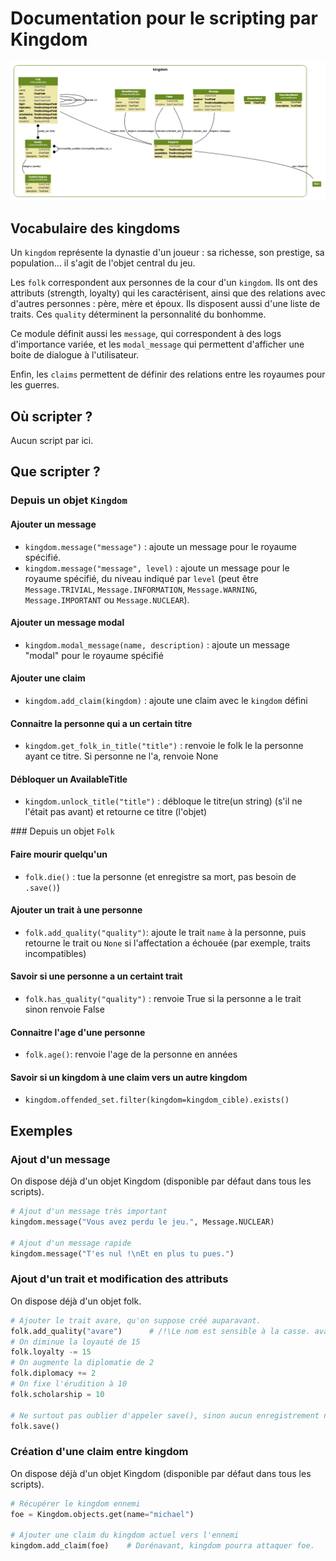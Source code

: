 Documentation pour le scripting par Kingdom
=======================
![Kingdom models](https://github.com/Neamar/kingdoms/blob/master/kingdom/models.png?raw=true)

Vocabulaire des kingdoms
-----------------------
Un `kingdom` représente la dynastie d'un joueur : sa richesse, son prestige, sa population... il s'agit de l'objet central du jeu.

Les `folk` correspondent aux personnes de la cour d'un `kingdom`. Ils ont des attributs (strength, loyalty) qui les caractérisent, ainsi que des relations avec d'autres personnes : père, mère et époux.
Ils disposent aussi d'une liste de traits. Ces `quality` déterminent la personnalité du bonhomme.

Ce module définit aussi les `message`, qui correspondent à des logs d'importance variée, et les `modal_message` qui permettent d'afficher une boite de dialogue à l'utilisateur.

Enfin, les `claims` permettent de définir des relations entre les royaumes pour les guerres.

Où scripter ?
-------------
Aucun script par ici.


Que scripter ?
---------------

### Depuis un objet `Kingdom`
#### Ajouter un message

* `kingdom.message("message")` : ajoute un message pour le royaume spécifié.
* `kingdom.message("message", level)` : ajoute un message pour le royaume spécifié, du niveau indiqué par `level` (peut être `Message.TRIVIAL`, `Message.INFORMATION`, `Message.WARNING`, `Message.IMPORTANT` ou `Message.NUCLEAR`).


#### Ajouter un message modal
* `kingdom.modal_message(name, description)` : ajoute un message "modal" pour le royaume spécifié

#### Ajouter une claim
* `kingdom.add_claim(kingdom)` : ajoute une claim avec le `kingdom` défini

#### Connaitre la personne qui a un certain titre
* `kingdom.get_folk_in_title("title")` : renvoie le folk le la personne ayant ce titre. Si personne ne l'a, renvoie None

#### Débloquer un AvailableTitle
* `kingdom.unlock_title("title")` : débloque le titre(un string) (s'il ne l'était pas avant) et retourne ce titre (l'objet)

### Depuis un objet `Folk`
#### Faire mourir quelqu'un
* `folk.die()` : tue la personne (et enregistre sa mort, pas besoin de `.save()`)

#### Ajouter un trait à une personne
* `folk.add_quality("quality")`: ajoute le trait `name` à la personne, puis retourne le trait ou `None` si l'affectation a échouée (par exemple, traits incompatibles)

#### Savoir si une personne a un certaint trait
* `folk.has_quality("quality")` : renvoie True si la personne a le trait sinon renvoie False

#### Connaitre l'age d'une personne
* `folk.age()`: renvoie l'age de la personne en années

#### Savoir si un kingdom à une claim vers un autre kingdom
* `kingdom.offended_set.filter(kingdom=kingdom_cible).exists()`



Exemples
-------------
### Ajout d'un message
On dispose déjà d'un objet Kingdom (disponible par défaut dans tous les scripts).

```python
# Ajout d'un message très important
kingdom.message("Vous avez perdu le jeu.", Message.NUCLEAR)

# Ajout d'un message rapide
kingdom.message("T'es nul !\nEt en plus tu pues.")
```

### Ajout d'un trait et modification des attributs
On dispose déjà d'un objet folk.

```python
# Ajouter le trait avare, qu'on suppose créé auparavant.
folk.add_quality("avare")      # /!\Le nom est sensible à la casse. avare =/= Avare.
# On diminue la loyauté de 15
folk.loyalty -= 15 
# On augmente la diplomatie de 2
folk.diplomacy += 2 
# On fixe l'érudition à 10
folk.scholarship = 10

# Ne surtout pas oublier d'appeler save(), sinon aucun enregistrement n'est effectué. 
folk.save()
```

### Création d'une claim entre kingdom
On dispose déjà d'un objet Kingdom (disponible par défaut dans tous les scripts).

```python
# Récupérer le kingdom ennemi
foe = Kingdom.objects.get(name="michael")

# Ajouter une claim du kingdom actuel vers l'ennemi
kingdom.add_claim(foe)    # Dorénavant, kingdom pourra attaquer foe.
```
